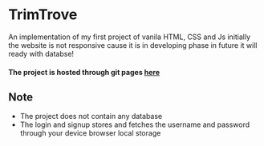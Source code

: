 # TrimTrove
An implementation of my first project of vanila HTML, CSS and Js
initially the website is not responsive cause it is in developing phase in future it will ready with databse!


#### The project is hosted through git pages [here](https://abhi190804.github.io/TrimTrove/)

## Note
* The project does not contain any database
* The login and signup stores and fetches the username and password through your device browser local storage 
